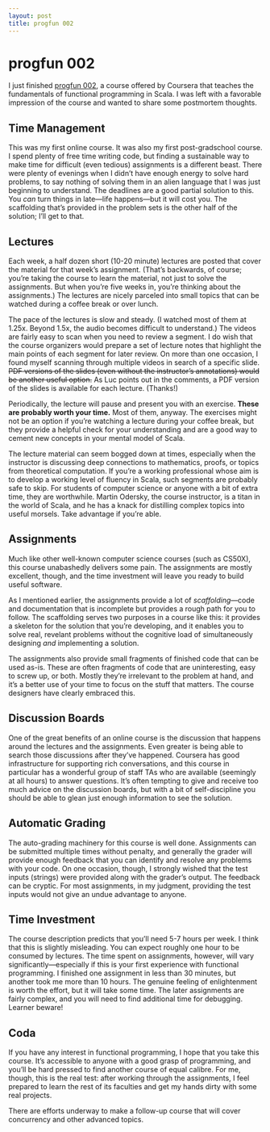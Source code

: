 ```yaml
---
layout: post
title: progfun 002
---
```


# progfun 002

I just finished [progfun 002](https://class.coursera.org/progfun-2012-001), a course offered by Coursera that teaches the fundamentals of functional programming in Scala. I was left with a favorable impression of the course and wanted to share some postmortem thoughts.

## Time Management

This was my first online course. It was also my first post-gradschool course. I spend plenty of free time writing code, but finding a sustainable way to make time for difficult (even tedious) assignments is a different beast. There were plenty of evenings when I didn’t have enough energy to solve hard problems, to say nothing of solving them in an alien language that I was just beginning to understand. The deadlines are a good partial solution to this. You *can* turn things in late—life happens—but it will cost you. The scaffolding that’s provided in the problem sets is the other half of the solution; I’ll get to that.

## Lectures

Each week, a half dozen short (10-20 minute) lectures are posted that cover the material for that week’s assignment. (That’s backwards, of course; you’re taking the course to learn the material, not just to solve the assignments. But when you’re five weeks in, you’re thinking about the assignments.) The lectures are nicely parceled into small topics that can be watched during a coffee break or over lunch.

The pace of the lectures is slow and steady. (I watched most of them at 1.25x. Beyond 1.5x, the audio becomes difficult to understand.) The videos are fairly easy to scan when you need to review a segment. I do wish that the course organizers would prepare a set of lecture notes that highlight the main points of each segment for later review. On more than one occasion, I found myself scanning through multiple videos in search of a specific slide. ~~PDF versions of the slides (even without the instructor’s annotations) would be another useful option.~~ As Luc points out in the comments, a PDF version of the slides is available for each lecture. (Thanks!)

Periodically, the lecture will pause and present you with an exercise. **These are probably worth your time.** Most of them, anyway. The exercises might not be an option if you’re watching a lecture during your coffee break, but they provide a helpful check for your understanding and are a good way to cement new concepts in your mental model of Scala.

The lecture material can seem bogged down at times, especially when the instructor is discussing deep connections to mathematics, proofs, or topics from theoretical computation. If you’re a working professional whose aim is to develop a working level of fluency in Scala, such segments are probably safe to skip. For students of computer science or anyone with a bit of extra time, they are worthwhile. Martin Odersky, the course instructor, is a titan in the world of Scala, and he has a knack for distilling complex topics into useful morsels. Take advantage if you’re able.

## Assignments

Much like other well-known computer science courses (such as CS50X), this course unabashedly delivers some pain. The assignments are mostly excellent, though, and the time investment will leave you ready to build useful software.

As I mentioned earlier, the assignments provide a lot of *scaffolding*—code and documentation that is incomplete but provides a rough path for you to follow. The scaffolding serves two purposes in a course like this: it provides a skeleton for the solution that you’re developing, and it enables you to solve real, revelant problems without the cognitive load of simultaneously designing *and* implementing a solution.

The assignments also provide small fragments of finished code that can be used as-is. These are often fragments of code that are uninteresting, easy to screw up, or both. Mostly they’re irrelevant to the problem at hand, and it’s a better use of your time to focus on the stuff that matters. The course designers have clearly embraced this.

## Discussion Boards

One of the great benefits of an online course is the discussion that happens around the lectures and the assignments. Even greater is being able to search those discussions after they’ve happened. Coursera has good infrastructure for supporting rich conversations, and this course in particular has a wonderful group of staff TAs who are available (seemingly at all hours) to answer questions. It’s often tempting to give and receive too much advice on the discussion boards, but with a bit of self-discipline you should be able to glean just enough information to see the solution.

## Automatic Grading

The auto-grading machinery for this course is well done. Assignments can be submitted multiple times without penalty, and generally the grader will provide enough feedback that you can identify and resolve any problems with your code. On one occasion, though, I strongly wished that the test inputs (strings) were provided along with the grader’s output. The feedback can be cryptic. For most assignments, in my judgment, providing the test inputs would not give an undue advantage to anyone.

## Time Investment

The course description predicts that you’ll need 5-7 hours per week. I think that this is slightly misleading. You can expect roughly one hour to be consumed by lectures. The time spent on assignments, however, will vary significantly—especially if this is your first experience with functional programming. I finished one assignment in less than 30 minutes, but another took me more than 10 hours. The genuine feeling of enlightenment is worth the effort, but it will take some time. The later assignments are fairly complex, and you will need to find additional time for debugging. Learner beware!

## Coda

If you have any interest in functional programming, I hope that you take this course. It’s accessible to anyone with a good grasp of programming, and you’ll be hard pressed to find another course of equal calibre. For me, though, this is the real test: after working through the assignments, I feel prepared to learn the rest of its faculties and get my hands dirty with some real projects.

There are efforts underway to make a follow-up course that will cover concurrency and other advanced topics.
